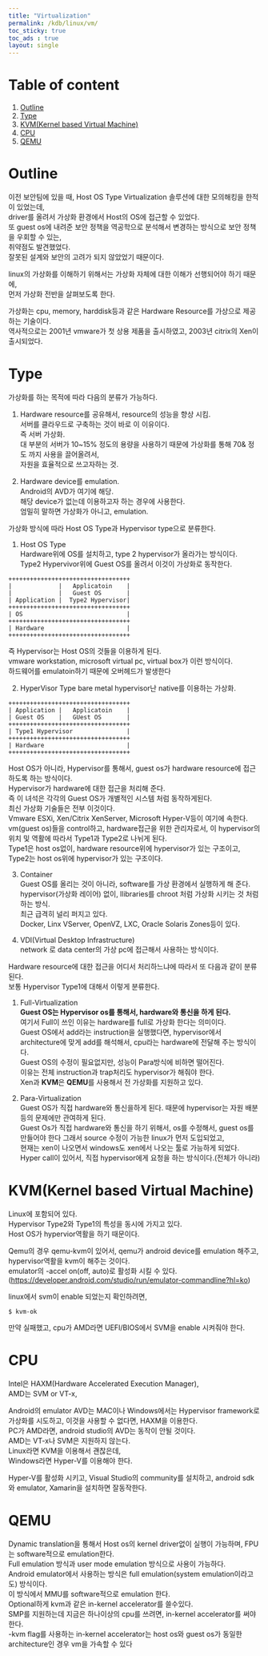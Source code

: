 ```yaml
---
title: "Virtualization"
permalink: /kdb/linux/vm/
toc_sticky: true
toc_ads : true
layout: single
---
```


# Table of content
1. [Outline](#outline)  
2. [Type](#type)   
3. [KVM(Kernel based Virtual Machine)](#kvmkernel-based-virtual-machine)   
4. [CPU](#cpu)   
5. [QEMU](#qemu)   

# Outline 
이전 보안팀에 있을 때, Host OS Type Virtualization 솔루션에 대한 모의해킹을 한적이 있었는데,   
driver를 올려서 가상화 환경에서 Host의 OS에 접근할 수 있었다.   
또 guest os에 내려준 보안 정책을 역공학으로 분석해서 변경하는 방식으로 보안 정책을 우회할 수 있는,   
취약점도 발견했었다.   
잘못된 설계와 보안의 고려가 되지 않았었기 때문이다.      

linux의 가상화를 이해하기 위해서는 가상화 자체에 대한 이해가 선행되어야 하기 때문에,  
먼저 가상화 전반을 살펴보도록 한다.   

가상화는  cpu, memory, harddisk등과 같은 Hardware Resource를 가상으로 제공하는 기술이다.  
역사적으로는 2001년 vmware가 첫 상용 제품을 출시하였고, 2003년 citrix의 Xen이 출시되었다.   

# Type
가상화를 하는 목적에 따라 다음의 분류가 가능하다.   
1. Hardware resource를 공유해서, resource의 성능을 향상 시킴.   
서버를 클라우드로 구축하는 것이 바로 이 이유이다.   
즉 서버 가상화.    
대 부분의 서버가 10~15% 정도의 용량을 사용하기 때문에 가상화를 통해 70& 정도 까지 사용을 끌어올려서,    
자원을 효율적으로 쓰고자하는 것.    

2. Hardware device를 emulation.   
Android의 AVD가 여기에 해당.   
해당 device가 없는데 이용하고자 하는 경우에 사용한다.   
엄밀히 말하면 가상화가 아니고, emulation.    
 
가상화 방식에 따라 Host OS Type과 Hypervisor type으로 분류한다.   

1. Host OS Type   
Hardware위에 OS를 설치하고, type 2 hypervisor가 올라가는 방식이다.   
Type2 Hypervivor위에 Guest OS를 올려서 이것이 가상화로 동작한다.   
```
++++++++++++++++++++++++++++++++++  
|             |   Applicatoin    |  
|             |   Guest OS       |  
| Application |  Type2 Hypervisor|  
++++++++++++++++++++++++++++++++++  
| OS                             |  
++++++++++++++++++++++++++++++++++  
| Hardware                       |  
++++++++++++++++++++++++++++++++++   
```
즉 Hypervisor는 Host OS의 것들을 이용하게 된다.   
vmware workstation, microsoft virtual pc, virtual box가 이런 방식이다.        
하드웨어를 emulatoin하기 때문에 오버헤드가 발생한다    

2. HyperVisor Type
bare metal hypervisor난 native를 이용하는 가상화.   
```
++++++++++++++++++++++++++++++++++  
| Application |   Applicatoin    |  
| Guest OS    |   GUest OS       |  
++++++++++++++++++++++++++++++++++  
| Type1 Hypervisor               |  
++++++++++++++++++++++++++++++++++  
| Hardware                       |  
++++++++++++++++++++++++++++++++++   
```
Host OS가 아니라, Hypervisor를 통해서, guest os가 hardware resource에 접근하도록 하는 방식이다.  
Hypervisor가 hardware에 대한 접근을 처리해 준다.  
즉 이 녀석은 각각의 Guest OS가 개별적인 시스템 처럼 동작하게된다.   
최신 가상화 기술들은 전부 이것이다.   
Vmware ESXi, Xen/Citrix XenServer, Microsoft Hyper-V등이 여기에 속한다.   
vm(guest os)들을 control하고, hardware접근을 위한 관리자로서, 이  hypervisor의 위치 및 역활에 따라서 Type1과 Type2로 나뉘게 된다.   
Type1은 host os없이, hardware resource위에 hypervisor가 있는 구조이고,   
Type2는 host os위에 hypervisor가 있는 구조이다.   

3. Container  
Guest OS를 올리는 것이 아니라, software를 가상 환경에서 실행하게 해 준다.   
hypervisor(가상화 레이어) 없이, llibraries를 chroot 처럼 가상화 시키는 것 처럼 하는 방식.   
최근 급격히 널리 퍼지고 있다.   
Docker, Linx VServer, OpenVZ, LXC, Oracle Solaris Zones등이 있다.    

4. VDI(Virtual Desktop Infrastructure)   
network 로 data center의 가상 pc에 접근해서 사용하는 방식이다.   

Hardware resource에 대한 접근을 어디서 처리하느냐에 따라서 또 다음과 같이 분류된다.  
보통 Hypervisor Type1에 대해서 이렇게 분류한다.   

1. Full-Virtualization   
**Guest OS는 Hypervisor os를 통해서, hardware와 통신을 하게 된다.**   
여기서 Full이 쓰인 이유는 hardware를 full로 가상화 한다는 의미이다.   
Guest OS에서 add라는 instruction을 실행했다면, hypervisor에서 architecture에 맞게 add를 해석해서, cpu라는 hardware에 전달해 주는 방식이다.    
Guest OS의 수정이 필요없지만, 성능이 Para방식에 비하면 떨어진다.   
이유는 전체 instruction과 trap처리도 hypervisor가 해줘야 한다.   
Xen과 **KVM**은 **QEMU**를 사용해서 전 가상화를 지원하고 있다.   

2. Para-Virtualization   
Guest OS가 직접 hardware와 통신을하게 된다. 때문에 hypervisor는 자원 배분등의 문제에만 관여하게 된다.   
Guest Os가 직접  hardware와 통신을 하기 위해서, os를 수정해서, guest os를 만들어야 한다 그래서 source 수정이 가능한 linux가 먼저 도입되었고,   
현재는 xen이 나오면서 windows도 xen에서 나오는 툴로 가능하게 되었다.   
Hyper call이 있어서, 직접 hypervisor에게 요청을 하는 방식이다.(전체가 아니라)   


# KVM(Kernel based Virtual Machine)  
Linux에 포함되어 있다.    
Hypervisor Type2와 Type1의 특성을 동시에 가지고 있다.   
Host OS가 hypervior역활을 하기 때문이다.   

Qemu의 경우 qemu-kvm이 있어서, qemu가 android device를 emulation 해주고, hypervisor역활을 kvm이 해주는 것이다.   
emulator의 -accel on(off, auto)로  활성화 시킬 수 있다.   
(https://developer.android.com/studio/run/emulator-commandline?hl=ko)    

linux에서 svm이 enable 되었는지 확인하려면,   
```
$ kvm-ok
```
만약 실패했고, cpu가 AMD라면 UEFI/BIOS에서 SVM을 enable 시켜줘야 한다. 

# CPU  
Intel은 HAXM(Hardware Accelerated Execution Manager),   
AMD는 SVM or VT-x,     

Android의 emulator AVD는  MAC이나 Windows에서는 Hypervisor framework로 가상화를 시도하고, 이것을 사용할 수 없다면, HAXM을 이용한다.   
PC가 AMD라면, android studio의 AVD는 동작이 안될 것이다.   
AMD는 VT-x나 SVM은 지원하지 않는다.   
Linux라면 KVM을 이용해서 괜찮은데,   
Windows라면 Hyper-V를 이용해야 한다.    

Hyper-V를 활성화 시키고, Visual Studio의 community를 설치하고, android sdk와 emulator, Xamarin을 설치하면 잘동작한다.   

# QEMU
Dynamic translation을 통해서 Host os의 kernel driver없이 실행이 가능하며, FPU는 software적으로 emulation한다.   
Full emulation 방식과 user mode emulation 방식으로 사용이 가능하다.   
Android emulator에서 사용하는 방식은  full emulation(system emulation이라고도) 방식이다.   
이 방식에서 MMU를 software적으로 emulation 한다.   
Optional하게 kvm과 같은 in-kernel accelerator를 쓸수있다.     
SMP를 지원하는데 지금은 하나이상의 cpu를 쓰려면, in-kernel accelerator를 써야한다.   
-kvm flag를 사용하는 in-kernel accelerator는 host os와 guest os가 동일한 architecture인 경우 vm을 가속할 수 있다   

